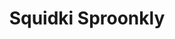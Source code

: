 ---
slug: squidki-sproonkly
title: Squidki Sproonkly
description: "Squidki Sproonkly is an exciting online game. Play for free directly in your browser!"
icon: /images/new_mods/Sprunki Sproonkly.png
url: https://wowtbc.net/sprunkin/sproonkly/index.html
previewImage: /images/new_mods/Sprunki Sproonkly.png
type: new mods

# SEO配置
seo:
  title: "Squidki Sproonkly - Play Free Online Game | Fun Browser Games"
  description: "Squidki Sproonkly - Play this fun online game for free in your browser. No download required!"
  ogImage: "/images/new_mods/Sprunki Sproonkly.png"
  keywords: "squidki-sproonkly, online game, browser game, free game, new mods game, play online"

videoUrls:
  - https://www.youtube.com/embed/example1
  - https://www.youtube.com/embed/example2

whyPlay:
  title: "Why Play Squidki Sproonkly?"
  items:
    - "Immersive Gameplay: Squidki Sproonkly offers an engaging and immersive gaming experience that will keep you entertained for hours"
    - "Challenging Levels: Test your skills with increasingly difficult challenges and obstacles"
    - "Beautiful Graphics: Enjoy stunning visuals and smooth animations that bring the game world to life"
    - "Regular Updates: New content and features are added regularly to keep the game fresh and exciting"
    - "Free to Play: Experience all the fun without spending a penny"
    - "Community Features: Connect with other players, share strategies, and compete for high scores"
    - "Cross-Platform: Play on any device with a web browser, no downloads required"

features:
  title: "Key Features of Squidki Sproonkly"
  image: "/images/new_mods/Sprunki Sproonkly.png"
  items:
    - "Intuitive Controls: Easy to learn controls make Squidki Sproonkly accessible for players of all skill levels"
    - "Multiple Game Modes: Enjoy various gameplay options that provide different challenges and experiences"
    - "Character Customization: Personalize your gaming experience with unique characters and items"
    - "Achievement System: Complete special tasks to earn rewards and recognition"
    - "Leaderboards: Compete with players worldwide and see who can achieve the highest scores"

characteristics:
  title: "Game Characteristics"
  image: "/images/new_mods/Sprunki Sproonkly.png"
  items:
    - "Genre: New mods game with elements of strategy and skill"
    - "Difficulty: Suitable for both casual gamers and those seeking a challenge"
    - "Play Time: Quick sessions or extended gameplay, depending on your preference"
    - "Art Style: Vibrant and engaging visuals that enhance the gaming experience"
    - "Sound Design: Immersive audio that complements the gameplay perfectly"

info: "Squidki Sproonkly is an exciting online game that offers players a unique and engaging gaming experience. With its intuitive controls, stunning visuals, and challenging gameplay, Squidki Sproonkly provides hours of entertainment for players of all ages and skill levels. Whether you're looking for a quick gaming session during a break or an extended play session, Squidki Sproonkly delivers an immersive experience that will keep you coming back for more. The game features multiple levels of increasing difficulty, ensuring that players are constantly challenged as they progress. With regular updates adding new content and features, Squidki Sproonkly remains fresh and exciting, providing endless entertainment options for its growing community of players."

howToPlayIntro: "Welcome to Squidki Sproonkly! This guide will walk you through the basics and help you master the game. Whether you're a beginner or looking to improve your skills, these tips and instructions will enhance your gaming experience."

howToPlaySteps:
  - title: "Getting Started"
    description: "Begin your Squidki Sproonkly adventure by familiarizing yourself with the controls. Use your keyboard or mouse to navigate through the game interface. The tutorial will guide you through the basic mechanics and help you understand the objectives."
  - title: "Understanding the Objectives"
    description: "In Squidki Sproonkly, your main goal is to progress through levels by completing specific objectives. Each level presents unique challenges that require different strategies and approaches."
  - title: "Mastering the Controls"
    description: "Practice using the controls to improve your precision and reaction time. Squidki Sproonkly requires quick reflexes and strategic thinking to overcome obstacles and defeat opponents."
  - title: "Utilizing Power-ups"
    description: "Collect power-ups throughout the game to enhance your abilities and overcome difficult challenges. Each power-up offers unique advantages that can be crucial for success."
  - title: "Developing Strategies"
    description: "As you progress in Squidki Sproonkly, develop effective strategies for different scenarios. Analyze patterns, anticipate challenges, and adapt your approach to maximize your performance."

faq:
  title: "Frequently Asked Questions about Squidki Sproonkly"
  items:
    - question: "Is Squidki Sproonkly free to play?"
      answer: "Yes, Squidki Sproonkly is completely free to play directly in your web browser. No downloads or purchases are required to enjoy the full game experience."
    - question: "Can I play Squidki Sproonkly on mobile devices?"
      answer: "Yes, Squidki Sproonkly is optimized for both desktop and mobile play. You can enjoy the game on any device with a web browser and internet connection."
    - question: "Are there any in-game purchases?"
      answer: "While Squidki Sproonkly is free to play, there may be optional in-game purchases available for cosmetic items or additional features that don't affect core gameplay."
    - question: "How often is Squidki Sproonkly updated?"
      answer: "The developers regularly update Squidki Sproonkly with new content, features, and improvements based on player feedback and game performance."
    - question: "Can I play Squidki Sproonkly offline?"
      answer: "Currently, Squidki Sproonkly requires an internet connection to play as it's a browser-based online game."
    - question: "Is Squidki Sproonkly suitable for children?"
      answer: "Yes, Squidki Sproonkly is designed to be family-friendly and suitable for players of all ages."
    - question: "How do I report bugs or issues?"
      answer: "If you encounter any problems while playing Squidki Sproonkly, you can report them through the game's support page or contact the developers directly through their website."
    - question: "Still Have Questions?"
      answer: "If you have additional questions about Squidki Sproonkly that aren't covered in this FAQ, please visit our support center or contact our customer service team for assistance."
---
